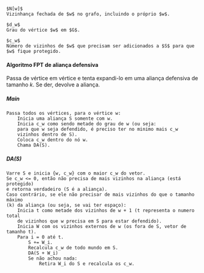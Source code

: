 	$N[w]$
	Vizinhança fechada de $w$ no grafo, incluindo o próprio $w$.

	$d_w​$
	Grau do vértice $w$ em $G$.

	$c_w$
	Número de vizinhos de $w$ que precisam ser adicionados a $S$ para que $w$ fique protegido.

#### Algoritmo FPT de aliança defensiva

Passa de vértice em vértice e tenta expandi-lo em uma aliança defensiva de tamanho $k$. Se der, devolve a aliança.

##### $Main$
	Passa todos os vértices, para o vértice w:
		Inicia uma aliança S somente com w.
		Inicia c_w como sendo metade do grau de w (ou seja: 
		para que w seja defendido, é preciso ter no minimo mais c_w 
		vizinhos dentro de S).
		Coloca c_w dentro do nó w.
		Chama DA(S).

##### $DA(S)$
	Varre S e inicia {w, c_w} com o maior c_w do vetor.
	Se c_w <= 0, então não precisa de mais vizinhos na aliança (está protegido)
	e retorna verdadeiro (S é a aliança).
	Caso contrário, se ele não precisar de mais vizinhos do que o tamanho máximo
	(k) da aliança (ou seja, se vai ter espaço):
		Inicia t como metade dos vizinhos de w + 1 (t representa o numero total
		de vizinhos que w precisa em S para estar defendido).
		Inicia W com os vizinhos externos de w (os fora de S, vetor de tamanho t).
		Para i = 0 até t.
			S += W_i.
			Recalcula c_w de todo mundo em S.
			DA(S + W_i)
			Se não achou nada:
				Retira W_i do S e recalcula os c_w.
